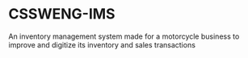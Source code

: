 # CSSWENG-IMS
An inventory management system made for a motorcycle business to improve and digitize its inventory and sales transactions
